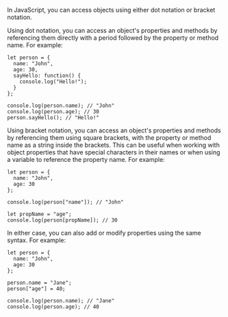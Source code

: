 In JavaScript, you can access objects using either dot notation or bracket notation. 

Using dot notation, you can access an object's properties and methods by referencing them directly with a period followed by the property or method name. For example:

```
let person = {
  name: "John",
  age: 30,
  sayHello: function() {
    console.log("Hello!");
  }
};

console.log(person.name); // "John"
console.log(person.age); // 30
person.sayHello(); // "Hello!"
```

Using bracket notation, you can access an object's properties and methods by referencing them using square brackets, with the property or method name as a string inside the brackets. This can be useful when working with object properties that have special characters in their names or when using a variable to reference the property name. For example:

```
let person = {
  name: "John",
  age: 30
};

console.log(person["name"]); // "John"

let propName = "age";
console.log(person[propName]); // 30
```

In either case, you can also add or modify properties using the same syntax. For example:

```
let person = {
  name: "John",
  age: 30
};

person.name = "Jane";
person["age"] = 40;

console.log(person.name); // "Jane"
console.log(person.age); // 40
```
